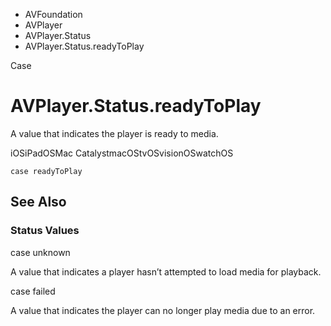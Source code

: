 

- AVFoundation
- AVPlayer
- AVPlayer.Status
-  AVPlayer.Status.readyToPlay 

Case

# AVPlayer.Status.readyToPlay

A value that indicates the player is ready to media.

iOSiPadOSMac CatalystmacOStvOSvisionOSwatchOS

``` source
case readyToPlay
```

## See Also

### Status Values

case unknown

A value that indicates a player hasn’t attempted to load media for playback.

case failed

A value that indicates the player can no longer play media due to an error.

